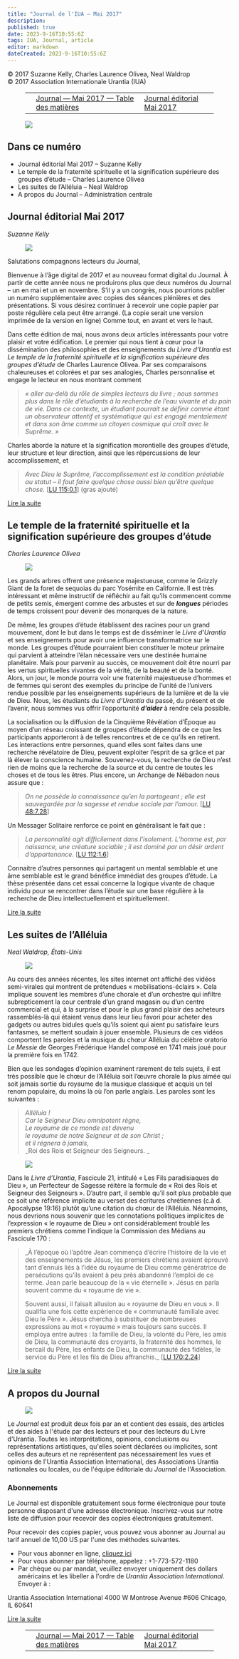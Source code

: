 ```yaml
---
title: "Journal de l'IUA — Mai 2017"
description: 
published: true
date: 2023-9-16T10:55:6Z
tags: IUA, Journal, article
editor: markdown
dateCreated: 2023-9-16T10:55:6Z
---
```


<p class="v-card v-sheet theme--light grey lighten-3 px-2">© 2017 Suzanne Kelly, Charles Laurence Olivea, Neal Waldrop<br>© 2017 Association Internationale Urantia (IUA)</p>
<figure class="table chapter-navigator">
  <table>
    <tbody>
      <tr>
        <td>
        </td>
        <td>
        <a href="/fr/index/articles_iua_journal#journal-mai-2017">
          <span class="mdi mdi-book-open-variant"></span><span class="pl-2">Journal — Mai 2017 — Table des matières</span>
        </a>
        </td>
        <td>
        <a href="/fr/article/Suzanne_Kelly/journal_editorial_may_2017">
          <span class="pr-2">Journal éditorial Mai 2017</span><span class="mdi mdi-arrow-right-drop-circle"></span>
        </a>
        </td>
      </tr>
    </tbody>
  </table>
</figure>



<figure id="Figure_1" class="image urantiapedia">
<img src="/image/article/IUA_Journal/Journal-Header-Revised-April-2020-706x287.jpg">
</figure>

## Dans ce numéro

- Journal éditorial Mai 2017 – Suzanne Kelly
- Le temple de la fraternité spirituelle et la signification supérieure des groupes d’étude – Charles Laurence Olivea
- Les suites de l’Alléluia – Neal Waldrop
- A propos du Journal – Administration centrale

## Journal éditorial Mai 2017

_Suzanne Kelly_

<figure id="Figure_2" class="image urantiapedia image-style-align-left">
<img src="/image/article/IUA_Journal/Suzanne-editorial.jpg">
</figure>

Salutations compagnons lecteurs du Journal,  
 
Bienvenue à l’âge digital de 2017 et au nouveau format digital du Journal. À partir de cette année nous ne produirons plus que deux numéros du Journal – un en mai et un en novembre. S’il y a un congrès, nous pourrions publier un numéro supplémentaire avec copies des séances plénières et des présentations. Si vous désirez continuer à recevoir une copie papier par poste régulière cela peut être arrangé. (La copie serait une version imprimée de la version en ligne) Comme tout, en avant et vers le haut.  

Dans cette édition de mai, nous avons deux articles intéressants pour votre plaisir et votre édification. Le premier qui nous tient à cœur pour la dissémination des philosophies et des enseignements du _Livre d’Urantia_ est _Le temple de la fraternité spirituelle et la signification supérieure des groupes d’étude_ de Charles Laurence Olivea. Par ses comparaisons chaleureuses et colorées  et par ses analogies, Charles personnalise et engage le lecteur en nous montrant comment
<br style="clear:both;"/>

> _« aller au-delà du rôle de simples lecteurs du livre ; nous sommes plus dans le rôle d’étudiants à la recherche de l’eau vivante et du pain de vie.  Dans ce contexte, un étudiant  pourrait se définir comme étant un observateur attentif et systématique qui est engagé mentalement et dans son âme comme un citoyen cosmique qui croît avec le Suprême. »_

Charles aborde la nature et la signification morontielle des groupes d’étude, leur structure et leur direction, ainsi que les répercussions de leur accomplissement, et


> _Avec Dieu le Suprême, l’accomplissement est la condition préalable au statut – il faut faire quelque chose aussi bien qu’être quelque chose._ <a id="a65_145"></a>[[LU 115:0.1](/fr/The_Urantia_Book/115#p0_1)] (gras ajouté)

[Lire la suite](/fr/article/Suzanne_Kelly/journal_editorial_may_2017)


## Le temple de la fraternité spirituelle et la signification supérieure des groupes d’étude

_Charles Laurence Olivea_

<figure id="Figure_3" class="image urantiapedia image-style-align-left">
<img src="/image/article/IUA_Journal/Great-Grizzly-Redwood.jpg">
</figure>

Les grands arbres offrent une présence majestueuse, comme le Grizzly Giant de la foret de sequoias  du parc Yosémite en Californie. Il est très intéressant et même instructif de réfléchir au fait qu’ils commencent comme de petits semis, émergent comme des arbustes et sur de _**longues**_ périodes de temps croissent pour devenir des monarques de la nature.  
 
De même, les groupes d’étude établissent des racines pour un grand mouvement, dont le but dans le temps est de disséminer le _Livre d’Urantia_ et ses enseignements pour avoir une influence transformatrice sur le monde. Les groupes d’étude pourraient bien constituer le moteur primaire qui parvient à atteindre l’élan nécessaire vers une destinée humaine planétaire. Mais pour parvenir au succès, ce mouvement doit être nourri par les vertus spirituelles vivantes de la vérité, de la beauté et de la bonté. Alors, un jour, le monde pourra voir une fraternité majestueuse d’hommes et de femmes qui seront des exemples du principe de l’unité de l’univers rendue  possible par les enseignements supérieurs de la lumière et de la vie de Dieu. Nous, les étudiants du _Livre d’Urantia_ du passé, du présent et de l’avenir, nous sommes vus offrir l’opportunité _**d’aider**_ à rendre cela possible.     
 
La socialisation ou la diffusion de la Cinquième Révélation d’Époque au moyen d’un réseau croissant de groupes d’étude dépendra de ce que les participants apporteront à de telles rencontres et de ce qu’ils en retirent. Les interactions entre personnes, quand elles sont faites dans une recherche révélatoire de Dieu, peuvent exploiter l’esprit de sa grâce et par là élever la conscience humaine. Souvenez-vous, la recherche de Dieu n’est rien de moins que la recherche de la source et du centre de toutes les choses et de tous les êtres. Plus encore, un Archange de Nébadon nous assure que :
<br style="clear:both;"/>

> _On ne possède la connaissance qu’en la partageant ; elle est sauvegardée par la sagesse et rendue sociale par l’amour._ <a id="a85_123"></a>[[LU 48:7.28](/fr/The_Urantia_Book/48#p7_28)]

Un Messager Solitaire renforce ce point en généralisant le fait que :


> _La personnalité agit difficilement dans l’isolement. L’homme est, par naissance, une créature sociable ; il est dominé par un désir ardent d’appartenance._ <a id="a90_159"></a>[[LU 112:1.6](/fr/The_Urantia_Book/112#p1_6)]

Connaitre d’autres personnes qui partagent un mental semblable et une âme semblable est le grand bénéfice   immédiat des groupes d’étude. La thèse présentée dans cet essai concerne la logique vivante de chaque individu pour se rencontrer dans l’étude sur une base régulière à la recherche de Dieu intellectuellement et spirituellement.

[Lire la suite](/fr/article/Charles_Laurence_Olivea/temple_spiritual_brotherhood_study_groups)


## Les suites de l’Alléluia

_Neal Waldrop, États-Unis_

<figure id="Figure_4" class="image urantiapedia image-style-align-left">
<img src="/image/article/IUA_Journal/Messiah-Music-300x179.jpg">
</figure>

Au cours des années récentes, les sites internet ont affiché des vidéos semi-virales qui montrent de prétendues «  mobilisations-éclairs ». Cela implique souvent les membres d’une chorale et d’un orchestre qui infiltre subrepticement la cour centrale d’un grand magasin ou d’un centre commercial et qui, à la surprise et pour le plus grand plaisir des acheteurs rassemblés-là qui étaient venus dans leur lieu favori pour acheter des gadgets ou autres bidules quels qu’ils soient qui aient pu satisfaire leurs fantasmes, se mettent soudain à jouer ensemble. Plusieurs de ces vidéos comportent les paroles et la musique du chœur  Alléluia du célèbre oratorio _Le Messie_ de Georges Frédérique Handel composé en 1741 mais joué pour la première fois en 1742.

Bien que les sondages d’opinion examinent rarement de tels sujets, il est très possible que le chœur  de l’Alléluia soit l’œuvre chorale la plus aimée qui soit jamais sortie du royaume de la musique classique et acquis un tel renom populaire, du moins là où l’on parle anglais. Les paroles sont les suivantes :
<br style="clear:both;"/>

> _Alléluia !_ <br>
> _Car le Seigneur Dieu omnipotent règne,_ <br>
> _Le royaume de ce monde est devenu_ <br>
> _le royaume de notre Seigneur et de son Christ ;_ <br>
> _et il régnera à jamais,_ <br>
> _Roi des Rois et Seigneur des Seigneurs. _ <br>

<figure id="Figure_5" class="image urantiapedia image-style-align-right">
<img src="/image/article/IUA_Journal/Choir2-300x275.jpg">
</figure>

Dans le _Livre d’Urantia_, Fascicule 21, intitulé «  Les Fils paradisiaques de Dieu », un Perfecteur de Sagesse réitère  la formule de « Roi des Rois et Seigneur des Seigneurs ». D’autre part, il semble qu’il soit plus probable que ce soit une référence implicite au verset des écritures chrétiennes (c.à d. Apocalypse 19:16) plutôt qu’une citation du chœur  de l’Alléluia.  Néanmoins, nous devrions nous souvenir que les connotations politiques implicites de l’expression « le royaume de Dieu » ont considérablement troublé les premiers chrétiens comme l’indique la Commission des Médians au Fascicule 170 :
<br style="clear:both;"/>

> _À l’époque où l’apôtre Jean commença d’écrire l’histoire de la vie et des enseignements de Jésus, les premiers chrétiens avaient éprouvé tant d’ennuis liés à l’idée du royaume de Dieu comme génératrice de persécutions qu’ils avaient à peu près abandonné l’emploi de ce terme. Jean parle beaucoup de la « vie éternelle ». Jésus en parla souvent comme du « royaume de vie ».
> 
> Souvent aussi, il faisait allusion au « royaume de Dieu en vous ». Il qualifia une fois cette expérience de « communauté familiale avec Dieu le Père ». Jésus chercha à substituer de nombreuses expressions au mot « royaume » mais toujours sans succès. Il employa entre autres : la famille de Dieu, la volonté du Père, les amis de Dieu, la communauté des croyants, la fraternité des hommes, le bercail du Père, les enfants de Dieu, la communauté des fidèles, le service du Père et les fils de Dieu affranchis._ <a id="a126_511"></a>[[LU 170:2.24](/fr/The_Urantia_Book/170#p2_24)]

[Lire la suite](/fr/article/Neal_Waldrop/the_hallelujah_aftermath)


## A propos du Journal

<figure id="Figure_6" class="image urantiapedia" alt="journal">
<img src="/image/article/IUA_Journal/Journal-Header-Revised-April-2020-706x287.jpg">
</figure>

Le _Journal_ est produit deux fois par an et contient des essais, des articles et des aides à l'étude par des lecteurs et pour des lecteurs du Livre d'Urantia. Toutes les interprétations, opinions, conclusions ou représentations artistiques, qu'elles soient déclarées ou implicites, sont celles des auteurs et ne représentent pas nécessairement les vues et opinions de l'Urantia Association International, des Associations Urantia nationales ou locales, ou de l'équipe éditoriale du _Journal_ de l'Association.  

### Abonnements 

Le Journal est disponible gratuitement sous forme électronique pour toute personne disposant d'une adresse électronique. Inscrivez-vous sur notre liste de diffusion pour recevoir des copies électroniques gratuitement.

Pour recevoir des copies papier, vous pouvez vous abonner au Journal au tarif annuel de 10,00 US par l'une des méthodes suivantes.

- Pour vous abonner en ligne, [cliquez ici](https://urantia-association.org/subscribe-to-the-journal/) 
- Pour vous abonner par téléphone, appelez :  +1-773-572-1180 
- Par chèque ou par mandat, veuillez envoyer uniquement des dollars américains et les libeller à l'ordre de _Urantia Association International_. Envoyer à :  

Urantia Association International
4000 W Montrose Avenue #606
Chicago, IL 60641


[Lire la suite](https://urantia-association.org/a-propos-du-journal/?lang=fr)



<figure class="table chapter-navigator">
  <table>
    <tbody>
      <tr>
        <td>
        </td>
        <td>
        <a href="/fr/index/articles_iua_journal#journal-mai-2017">
          <span class="mdi mdi-book-open-variant"></span><span class="pl-2">Journal — Mai 2017 — Table des matières</span>
        </a>
        </td>
        <td>
        <a href="/fr/article/Suzanne_Kelly/journal_editorial_may_2017">
          <span class="pr-2">Journal éditorial Mai 2017</span><span class="mdi mdi-arrow-right-drop-circle"></span>
        </a>
        </td>
      </tr>
    </tbody>
  </table>
</figure>
